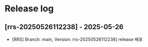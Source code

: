 # Release log

## [rrs-20250526112238] - 2025-05-26
- [RRS] Branch: main, Version: rrs-20250526112238] release 배포


